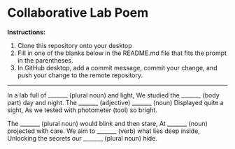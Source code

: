 # Collaborative Lab Poem

**Instructions:**
1) Clone this repository onto your desktop
2) Fill in one of the blanks below in the README.md file that fits the prompt in the parentheses.
3) In GitHub desktop, add a commit message, commit your change, and push your change to the remote repository.
   

-----------------------



In a lab full of _______ (plural noun) and light,
We studied the _______ (body part) day and night.
The _______ (adjective) _______ (noun)
Displayed quite a sight,
As we tested with photometer (tool) so bright.


The _______ (plural noun) would blink and then stare,
At _______ (noun) projected with care.
We aim to _______ (verb) what lies deep inside,
Unlocking the secrets our _______ (plural noun) hide.
